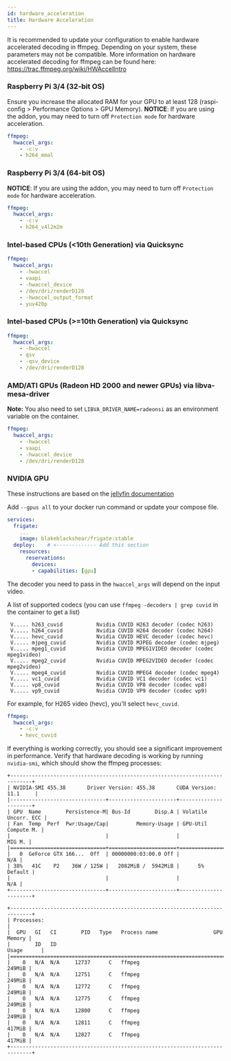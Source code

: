 ```yaml
---
id: hardware_acceleration
title: Hardware Acceleration
---
```


It is recommended to update your configuration to enable hardware accelerated decoding in ffmpeg. Depending on your system, these parameters may not be compatible. More information on hardware accelerated decoding for ffmpeg can be found here: https://trac.ffmpeg.org/wiki/HWAccelIntro

### Raspberry Pi 3/4 (32-bit OS)

Ensure you increase the allocated RAM for your GPU to at least 128 (raspi-config > Performance Options > GPU Memory).
**NOTICE**: If you are using the addon, you may need to turn off `Protection mode` for hardware acceleration.

```yaml
ffmpeg:
  hwaccel_args:
    - -c:v
    - h264_mmal
```

### Raspberry Pi 3/4 (64-bit OS)

**NOTICE**: If you are using the addon, you may need to turn off `Protection mode` for hardware acceleration.

```yaml
ffmpeg:
  hwaccel_args:
    - -c:v
    - h264_v4l2m2m
```

### Intel-based CPUs (<10th Generation) via Quicksync

```yaml
ffmpeg:
  hwaccel_args:
    - -hwaccel
    - vaapi
    - -hwaccel_device
    - /dev/dri/renderD128
    - -hwaccel_output_format
    - yuv420p
```

### Intel-based CPUs (>=10th Generation) via Quicksync

```yaml
ffmpeg:
  hwaccel_args:
    - -hwaccel
    - qsv
    - -qsv_device
    - /dev/dri/renderD128
```

### AMD/ATI GPUs (Radeon HD 2000 and newer GPUs) via libva-mesa-driver

**Note:** You also need to set `LIBVA_DRIVER_NAME=radeonsi` as an environment variable on the container.

```yaml
ffmpeg:
  hwaccel_args:
    - -hwaccel
    - vaapi
    - -hwaccel_device
    - /dev/dri/renderD128
```

### NVIDIA GPU

These instructions are based on the [jellyfin documentation](https://jellyfin.org/docs/general/administration/hardware-acceleration.html#nvidia-hardware-acceleration-on-docker-linux)

Add `--gpus all` to your docker run command or update your compose file.

```yaml
services:
  frigate:
    ...
    image: blakeblackshear/frigate:stable
  deploy:    # <------------- Add this section
    resources:
      reservations:
        devices:
        - capabilities: [gpu]
```

The decoder you need to pass in the `hwaccel_args` will depend on the input video.

A list of supported codecs (you can use `ffmpeg -decoders | grep cuvid` in the container to get a list)

```shell
 V..... h263_cuvid           Nvidia CUVID H263 decoder (codec h263)
 V..... h264_cuvid           Nvidia CUVID H264 decoder (codec h264)
 V..... hevc_cuvid           Nvidia CUVID HEVC decoder (codec hevc)
 V..... mjpeg_cuvid          Nvidia CUVID MJPEG decoder (codec mjpeg)
 V..... mpeg1_cuvid          Nvidia CUVID MPEG1VIDEO decoder (codec mpeg1video)
 V..... mpeg2_cuvid          Nvidia CUVID MPEG2VIDEO decoder (codec mpeg2video)
 V..... mpeg4_cuvid          Nvidia CUVID MPEG4 decoder (codec mpeg4)
 V..... vc1_cuvid            Nvidia CUVID VC1 decoder (codec vc1)
 V..... vp8_cuvid            Nvidia CUVID VP8 decoder (codec vp8)
 V..... vp9_cuvid            Nvidia CUVID VP9 decoder (codec vp9)
```

For example, for H265 video (hevc), you'll select `hevc_cuvid`.

```yaml
ffmpeg:
  hwaccel_args:
    - -c:v
    - hevc_cuvid
```

If everything is working correctly, you should see a significant improvement in performance.
Verify that hardware decoding is working by running `nvidia-smi`, which should show the ffmpeg
processes:

```
+-----------------------------------------------------------------------------+
| NVIDIA-SMI 455.38       Driver Version: 455.38       CUDA Version: 11.1     |
|-------------------------------+----------------------+----------------------+
| GPU  Name        Persistence-M| Bus-Id        Disp.A | Volatile Uncorr. ECC |
| Fan  Temp  Perf  Pwr:Usage/Cap|         Memory-Usage | GPU-Util  Compute M. |
|                               |                      |               MIG M. |
|===============================+======================+======================|
|   0  GeForce GTX 166...  Off  | 00000000:03:00.0 Off |                  N/A |
| 38%   41C    P2    36W / 125W |   2082MiB /  5942MiB |      5%      Default |
|                               |                      |                  N/A |
+-------------------------------+----------------------+----------------------+

+-----------------------------------------------------------------------------+
| Processes:                                                                  |
|  GPU   GI   CI        PID   Type   Process name                  GPU Memory |
|        ID   ID                                                   Usage      |
|=============================================================================|
|    0   N/A  N/A     12737      C   ffmpeg                            249MiB |
|    0   N/A  N/A     12751      C   ffmpeg                            249MiB |
|    0   N/A  N/A     12772      C   ffmpeg                            249MiB |
|    0   N/A  N/A     12775      C   ffmpeg                            249MiB |
|    0   N/A  N/A     12800      C   ffmpeg                            249MiB |
|    0   N/A  N/A     12811      C   ffmpeg                            417MiB |
|    0   N/A  N/A     12827      C   ffmpeg                            417MiB |
+-----------------------------------------------------------------------------+
```
